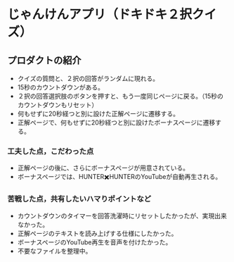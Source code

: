 # じゃんけんアプリ（ドキドキ２択クイズ）
## プロダクトの紹介
- クイズの質問と、２択の回答がランダムに現れる。
- 15秒のカウントダウンがある。
- ２択の回答選択肢のボタンを押すと、もう一度同じページに戻る。（15秒のカウントダウンもリセット）
- 何もせずに20秒経つと別に設けた正解ページに遷移する。
- 正解ページで、何もせずに20秒経つと別に設けたボーナスページに遷移する。
### 工夫した点，こだわった点
- 正解ページの後に、さらにボーナスページが用意されている。
- ボーナスページでは、HUNTER✖️HUNTERのYouTubeが自動再生される。
### 苦戦した点，共有したいハマりポイントなど
- カウントダウンのタイマーを回答洗濯時にリセットしたかったが、実現出来なかった。
- 正解ページのテキストを読み上げする仕様にしたかった。
- ボーナスページのYouTube再生を音声を付けたかった。
- 不要なファイルを整理中。
